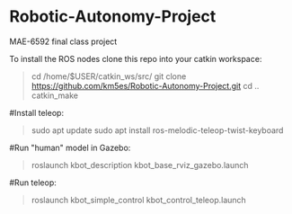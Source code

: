 # Robotic-Autonomy-Project
MAE-6592 final class project

To install the ROS nodes clone this repo into your catkin workspace:
>cd /home/$USER/catkin_ws/src/
>git clone https://github.com/km5es/Robotic-Autonomy-Project.git
>cd ..
>catkin_make

#Install teleop:
>sudo apt update
>sudo apt install ros-melodic-teleop-twist-keyboard

#Run "human" model in Gazebo:
>roslaunch kbot_description kbot_base_rviz_gazebo.launch

#Run teleop:
>roslaunch kbot_simple_control kbot_control_teleop.launch
